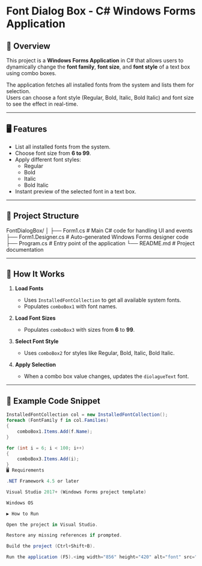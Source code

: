 # Font Dialog Box - C# Windows Forms Application

## 📌 Overview
This project is a **Windows Forms Application** in C# that allows users to dynamically change the **font family**, **font size**, and **font style** of a text box using combo boxes.

The application fetches all installed fonts from the system and lists them for selection.  
Users can choose a font style (Regular, Bold, Italic, Bold Italic) and font size to see the effect in real-time.

---

## 🖥 Features
- List all installed fonts from the system.
- Choose font size from **6 to 99**.
- Apply different font styles:
  - Regular
  - Bold
  - Italic
  - Bold Italic
- Instant preview of the selected font in a text box.

---

## 📂 Project Structure
FontDialogBox/
│
├── Form1.cs # Main C# code for handling UI and events
├── Form1.Designer.cs # Auto-generated Windows Forms designer code
├── Program.cs # Entry point of the application
└── README.md # Project documentation

---

## 🔧 How It Works
1. **Load Fonts**  
   - Uses `InstalledFontCollection` to get all available system fonts.
   - Populates `comboBox1` with font names.

2. **Load Font Sizes**  
   - Populates `comboBox3` with sizes from **6** to **99**.

3. **Select Font Style**  
   - Uses `comboBox2` for styles like Regular, Bold, Italic, Bold Italic.

4. **Apply Selection**  
   - When a combo box value changes, updates the `diolagueText` font.

---

## 📜 Example Code Snippet
```csharp
InstalledFontCollection col = new InstalledFontCollection();
foreach (FontFamily f in col.Families)
{
    comboBox1.Items.Add(f.Name);
}

for (int i = 6; i < 100; i++)
{
    comboBox3.Items.Add(i);
}
🖥 Requirements

.NET Framework 4.5 or later

Visual Studio 2017+ (Windows Forms project template)

Windows OS

▶️ How to Run

Open the project in Visual Studio.

Restore any missing references if prompted.

Build the project (Ctrl+Shift+B).

Run the application (F5).<img width="856" height="420" alt="font" src="https://github.com/user-attachments/assets/5062350e-4dfe-4321-a6b7-2bfd4d09452b" />

